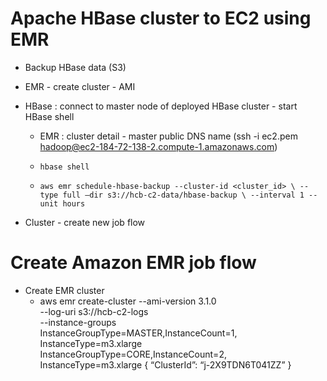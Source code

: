 # Apache HBase cluster to EC2 using EMR 
+ Backup HBase data (S3)
+ EMR - create cluster - AMI 
+ HBase : connect to master node of deployed HBase cluster - start HBase shell
    + EMR : cluster detail - master public DNS name (ssh -i ec2.pem hadoop@ec2-184-72-138-2.compute-1.amazonaws.com)
    
    + `hbase shell`
    + `aws emr schedule-hbase-backup --cluster-id <cluster_id> \
 --type full –dir s3://hcb-c2-data/hbase-backup \
--interval 1 --unit hours`

+ Cluster - create new job flow 


# Create Amazon EMR job flow 
+ Create EMR cluster 
    + aws emr create-cluster --ami-version 3.1.0 \
--log-uri s3://hcb-c2-logs \
--instance-groups \
InstanceGroupType=MASTER,InstanceCount=1,\
InstanceType=m3.xlarge \
InstanceGroupType=CORE,InstanceCount=2,\
InstanceType=m3.xlarge
{
    “ClusterId”: “j-2X9TDN6T041ZZ”
}


